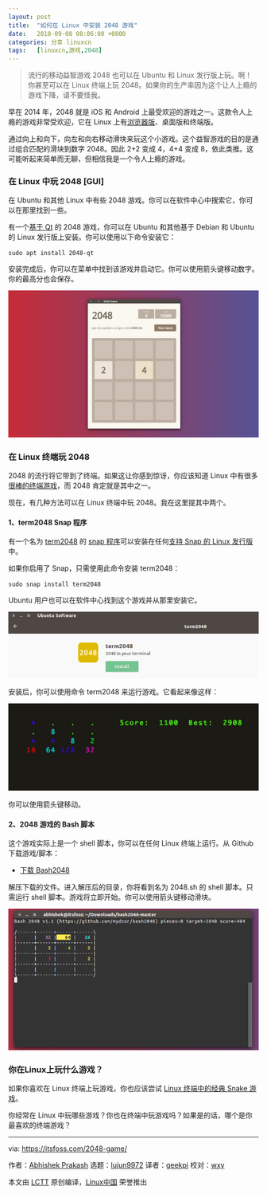 ```yaml
---
layout: post
title:	"如何在 Linux 中安装 2048 游戏"
date:	2018-09-08 08:06:00 +0800 
categories:	分享 linuxcn 
tags:	[linuxcn,游戏,2048]
---
```




> 
> 流行的移动益智游戏 2048 也可以在 Ubuntu 和 Linux 发行版上玩。啊！你甚至可以在 Linux 终端上玩 2048。如果你的生产率因为这个让人上瘾的游戏下降，请不要怪我。
> 
> 
> 


早在 2014 年，2048 就是 iOS 和 Android 上最受欢迎的游戏之一。这款令人上瘾的游戏非常受欢迎，它在 Linux 上有[浏览器版](http://gabrielecirulli.github.io/2048/)、桌面版和终端版。


通过向上和向下，向左和向右移动滑块来玩这个小游戏。这个益智游戏的目的是通过组合匹配的滑块到数字 2048。因此 2+2 变成 4，4+4 变成 8，依此类推。这可能听起来简单而无聊，但相信我是一个令人上瘾的游戏。


### 在 Linux 中玩 2048 [GUI]


在 Ubuntu 和其他 Linux 中有些 2048 游戏。你可以在软件中心中搜索它，你可以在那里找到一些。


有一个[基于 Qt](https://www.qt.io/) 的 2048 游戏，你可以在 Ubuntu 和其他基于 Debian 和 Ubuntu 的 Linux 发行版上安装。你可以使用以下命令安装它：



```
sudo apt install 2048-qt
```

安装完成后，你可以在菜单中找到该游戏并启动它。你可以使用箭头键移动数字。你的最高分也会保存。


![2048 Game in Ubuntu Linux](/Asserts/Images/album/201809/08/080621uoot78o1ehaa1dwt.jpg)


### 在 Linux 终端玩 2048


2048 的流行将它带到了终端。如果这让你感到惊讶，你应该知道 Linux 中有很多[很棒的终端游戏](https://itsfoss.com/best-command-line-games-linux/)，而 2048 肯定就是其中之一。


现在，有几种方法可以在 Linux 终端中玩 2048。我在这里提其中两个。


#### 1、term2048 Snap 程序


有一个名为 [term2048](https://snapcraft.io/term2048) 的 [snap 程序](https://itsfoss.com/use-snap-packages-ubuntu-16-04/)可以安装在任何[支持 Snap 的 Linux 发行版](https://itsfoss.com/install-snap-linux/)中。


如果你启用了 Snap，只需使用此命令安装 term2048：



```
sudo snap install term2048
```

Ubuntu 用户也可以在软件中心找到这个游戏并从那里安装它。


![2048 Terminal Game in Linux](/Asserts/Images/album/201809/08/080621szmhnnm97797u9nh.png)


安装后，你可以使用命令 term2048 来运行游戏。它看起来像这样：


![2048 Terminal game](/Asserts/Images/album/201809/08/080622kwuj1up5n3fjiohj.jpg)


你可以使用箭头键移动。


#### 2、2048 游戏的 Bash 脚本


这个游戏实际上是一个 shell 脚本，你可以在任何 Linux 终端上运行。从 Github 下载游戏/脚本：


* [下载 Bash2048](https://github.com/mydzor/bash2048)


解压下载的文件。进入解压后的目录，你将看到名为 2048.sh 的 shell 脚本。只需运行 shell 脚本。游戏将立即开始。你可以使用箭头键移动滑块。


![Linux Terminal game 2048](/Asserts/Images/album/201809/08/080622b08up0d8lpxncp08.png)


### 你在Linux上玩什么游戏？


如果你喜欢在 Linux 终端上玩游戏，你也应该尝试 [Linux 终端中的经典 Snake 游戏](https://itsfoss.com/nsnake-play-classic-snake-game-linux-terminal/ "nSnake: Play The Classic Snake Game In Linux Terminal")。


你经常在 Linux 中玩哪些游戏？你也在终端中玩游戏吗？如果是的话，哪个是你最喜欢的终端游戏？




---


via: <https://itsfoss.com/2048-game/>


作者：[Abhishek Prakash](https://itsfoss.com/author/abhishek/) 选题：[lujun9972](https://github.com/lujun9972) 译者：[geekpi](https://github.com/geekpi) 校对：[wxy](https://github.com/wxy)


本文由 [LCTT](https://github.com/LCTT/TranslateProject) 原创编译，[Linux中国](https://linux.cn/) 荣誉推出

